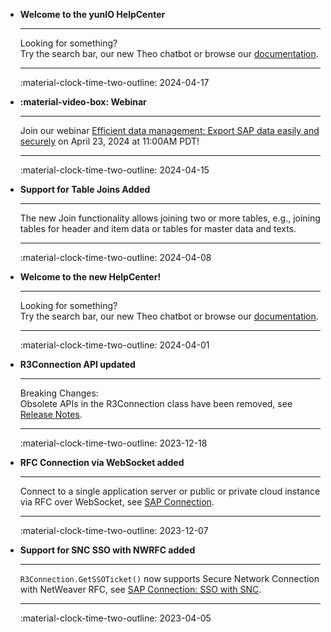 <div class="grid cards" markdown>


-   **Welcome to the yunIO HelpCenter**

    ---

    Looking for something?<br> Try the search bar, our new Theo chatbot  or browse our [documentation](documentation/introduction.md).

    ---

    :material-clock-time-two-outline: 2024-04-17

-   **:material-video-box: Webinar**

    ---

    Join our webinar [Efficient data management: Export SAP data easily and securely](https://theobald-software.com/en/webinars/efficient-data-management/) on April 23, 2024 at 11:00AM PDT!

    ---

    :material-clock-time-two-outline: 2024-04-15

-   **Support for Table Joins Added**

    ---

    The new Join functionality allows joining two or more tables, e.g., joining tables for header and item data or tables for master data and texts.

    ---

    :material-clock-time-two-outline: 2024-04-08

-   **Welcome to the new HelpCenter!**

    ---

    Looking for something?<br> Try the search bar, our new Theo chatbot  or browse our [documentation](documentation/introduction/index.md).

    ---

    :material-clock-time-two-outline: 2024-04-01

-   **R3Connection API updated**

    ---

    Breaking Changes: <br>Obsolete APIs in the R3Connection class have been removed, see [Release Notes](https://helpcenter.theobald-software.com/release-notes/ERPConnect-7.6.0/).

    ---

    :material-clock-time-two-outline: 2023-12-18

-   **RFC Connection via WebSocket added**

    ---

    Connect to a single application server or public or private cloud instance via RFC over WebSocket, see [SAP Connection](./documentation/sap-connection/log-on-to-sap.md). 

    ---

    :material-clock-time-two-outline: 2023-12-07

-   **Support for SNC SSO with NWRFC added**

    ---

    `R3Connection.GetSSOTicket()` now supports Secure Network Connection with NetWeaver RFC, see [SAP Connection: SSO with SNC](documentation/sap-connection/sso-with-snc.md).

    ---

    :material-clock-time-two-outline: 2023-04-05

</div>
